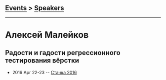 ## [Events](../README.md) > [Speakers](../speakers.md)
---

# Алексей Малейков

## Радости и гадости регрессионного тестирования вёрстки
- 2016 Apr 22-23 -- [Стачка 2016](https://www.youtube.com/watch?v=nrFX3OuuqFU&list=PL8EJzNcJZNp19Edpjwv-8eHWdm3RpLsNI&index=33&t=0s)    
